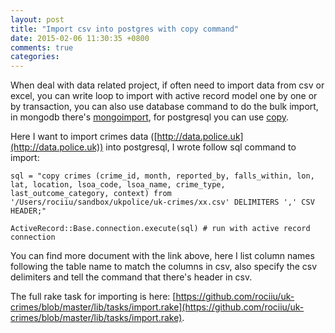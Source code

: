 ```yaml
---
layout: post
title: "Import csv into postgres with copy command"
date: 2015-02-06 11:30:35 +0800
comments: true
categories: 
---
```


When deal with data related project, if often need to import data from csv or excel, you can write loop to import with active record model one by one or by transaction, you can also use database command to do the bulk import, in mongodb there's [mongoimport](http://docs.mongodb.org/v2.2/reference/mongoimport/), for postgresql you can use [copy](http://www.postgresql.org/docs/9.2/static/sql-copy.html).

Here I want to import crimes data ([http://data.police.uk](http://data.police.uk)) into postgresql, I wrote follow sql command to import:

    sql = "copy crimes (crime_id, month, reported_by, falls_within, lon, lat, location, lsoa_code, lsoa_name, crime_type, last_outcome_category, context) from '/Users/rociiu/sandbox/ukpolice/uk-crimes/xx.csv' DELIMITERS ',' CSV HEADER;"

    ActiveRecord::Base.connection.execute(sql) # run with active record connection

You can find more document with the link above, here I list column names following the table name to match the columns in csv, also specify the csv delimiters and tell the command that there's header in csv.

The full rake task for importing is here: [https://github.com/rociiu/uk-crimes/blob/master/lib/tasks/import.rake](https://github.com/rociiu/uk-crimes/blob/master/lib/tasks/import.rake).
    
